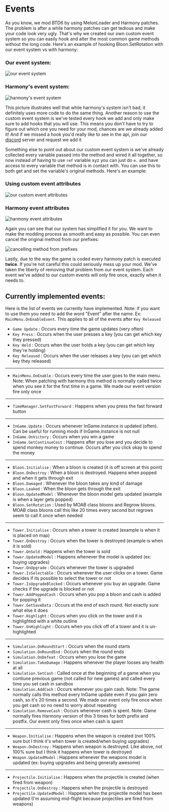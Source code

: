 # Events
As you know, we mod BTD6 by using MelonLoader and Harmony patches. The problem is after a while harmony patches can get tedious and make your code look very ugly. That's why we created our own custom event system so you can easily hook and alter the most common game methods without the long code. Here's an example of hooking Bloon.SetRotation with our event system vs with harmony:

### Our event system:


![our event system](https://media.discordapp.net/attachments/619054151967703061/759627919931867156/unknown.png?width=520&height=147)

### Harmony's event system:
![harmony's event system](https://media.discordapp.net/attachments/619054151967703061/759628715742855218/unknown.png?width=417&height=231)

This picture illustrates well that while harmony's system isn't bad, it definitely uses more code to do the same thing. Another reason to use the custom event system is we've tested every hook we add and only make sure to add hooks that you will use. This means you don't have to try to figure out which one you need for your mod, chances are we already added it! And if we missed a hook you'd really like to see in the api, join our [discord](https://discord.gg/VADMF2M) server and request we add it

Something else to point out about our custom event system is we've already collected every variable passed into the method and wired it all together, so now instead of having to use `ref` variable xyz you can just do `e.` and have access to every variable that method is in contact with. You can use this to both get and set the variable's original methods. Here's an example:

### Using custom event attributes
![our custom event attributes](https://media.discordapp.net/attachments/619054151967703061/759629970480955432/unknown.png?width=511&height=151)

### Harmony event attributes
![harmony event attributes](https://media.discordapp.net/attachments/619054151967703061/759630060415090748/unknown.png?width=486&height=243)

Again you can see that our system has simplified it for you. We want to make the modding process as smooth and easy as possible. You can even cancel the original method from our prefixes:

![cancelling method from prefixes](https://media.discordapp.net/attachments/619054151967703061/759638121423175690/unknown.png?width=522&height=163)


Lastly, due to the way the game is coded every harmony patch is executed **twice**. If you're not careful this could seriously mess up your mod. We've taken the liberty of removing that problem from our event system. Each event we've added to our custom events will only fire once, exactly when it needs to.


## Currently implemented events:
Here is the list of events we currently have implemented. Note: if you want to use them you need to add the word "Event" after the name. Ex: `MainMenu.OnEnableEvent`. This applies to all of the events after `Key Released`

- `Game Update` : Occurs every time the game updates (very often)
- `Key Press` : Occurs when the user presses a key (you can get which key they pressed)
- `Key Held` : Occurs when the user holds a key (you can get which key they're holding)
- `Key Released` : Occurs when the user releases a key (you can get which key they released)
---
- `MainMenu.OnEnable` : Occurs every time the user goes to the main menu. Note: When patching with harmony this method is normally called twice when you see it for the first time in a game. We made our event version fire only once
---
- `TimeManager.SetFastForward` : Happens when you press the fast forward button
---
- `InGame.Update` : Occurs whenever InGame.instance is updated (often). Can be useful for running mods if InGame.instance is not null
- `InGame.OnVictory` : Occurs when you win a game
- `InGame.GetContinueCost` : Happens after you lose and you decide to spend monkey money to continue. Occurs after you click okay to spend the money
---
- `Bloon.Initialise` : When a bloon is created (it is off screen at this point)
- `Bloon.OnDestroy` : When a bloon is destroyed. Happens when popped and when it gets through exit
- `Bloon.Damaged` : Whenever the bloon takes any kind of damage
- `Bloon.Leaked` : When the bloon gets through the exit
- `Bloon.UpdatedModel` : Whenever the bloon model gets updated (example is when a layer gets popped)
- `Bloon.SetRotation` : Used by MOAB class bloons and Regrow bloons. MOAB class bloons call this like 20 times every second but regrows seem to call it once when needed
---
- `Tower.Initialise` : Occurs when a tower is created (example is when it is placed on map)
- `Tower.OnDestroy` : Occurs when the tower is destroyed (example is when it is sold)
- `Tower.OnSold` : Happens when the tower is sold
- `Tower.UpdatedModel` : Happens whenever the model is updated (ex: buying upgrades)
- `Tower.OnUpgrade` : Occurs whenever the tower is upgraded
- `Tower.IsSelectable` : Occurs whenever the user clicks on a tower. Game decides if its possible to select the tower or not
- `Tower.IsUpgradeBlocked` : Occurs whenever you buy an upgrade. Game checks if the upgrade is blocked or not
- `Tower.AddPoppedCash` : Occurs when you pop a bloon and cash is added for popping it
- `Tower.GetSaveData` : Occurs at the end of each round. Not exactly sure what else it does
- `Tower.Highlight` : Occurs when you click on the tower and it is highlighted with a white outline
- `Tower.UnHighlight` : Occurs when you click off of a tower and it is un-highlighted
---
- `Simulation.OnRoundStart` : Occurs when the round starts
- `Simulation.OnRoundEnd` : Occurs when the round ends
- `Simulation.OnDefeat` : Occurs when you lose the game
- `Simulation.TakeDamage` : Happens whenever the player looses any health at all
- `Simulation.SetCash` : Called once at the beginning of a game when you contiune previous game (not called for new games) and called every time you set cash in sandbox
- `Simulation.AddCash` : Occurs whenever you gain cash. Note: The game normally calls this method every InGame update even if you gain zero cash, so it's 20 times a second. We made our event only fire once when you get cash so no need to worry about repeating
- `Simulation.RemoveCash` : Occurs whenever cash is spent. Note: Game normally fires Harmony version of this 3 times for both prefix and postfix. Our event only fires once when cash is spent
---
- `Weapon.Initialise` : Happens when the weapon is created (not 100% sure but I think it's when tower is created/when buying upgrades)
- `Weapon.OnDestroy` : Happens when weapon is destroyed. Like above, not 100% sure but I think it happens when tower is destroyed
- `Weapon.UpdatedModel` : Happens whenever the weapons model is updated (ex: buying upgrades and being generally awesome)
---
- `Projectile.Initialise` : Happens when the projectile is created (when fired from weapon)
- `Projectile.OnDestroy` : Happens when the projectile is destroyed
- `Projectile.UpdatedModel` : Happens when the projectile model has been updated (I'm assuming mid-flight because projectiles are fired from weapons)
